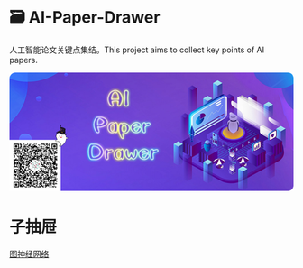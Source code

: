 # 🗃 AI-Paper-Drawer
人工智能论文关键点集结。This project aims to collect key points of AI papers.


![](drawer/home.png)

# 子抽屉
[图神经网络](图网络专区.md)

